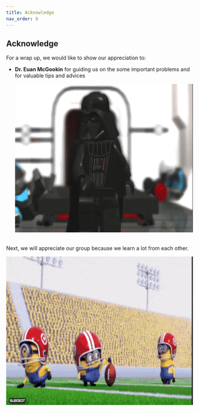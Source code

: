 ```yaml
---
title: Acknowledge
nav_order: 9
---
```


## Acknowledge
For a wrap up, we would like to show our appreciation to: <br>

* **Dr. Euan McGookin** for guiding us on the some important problems and for valuable tips and advices <br>

  <p align="center">
    <img height = 400 src="Images/giphy.gif">
    <br><br>    
  </p>
  
Next, we will appreciate our group because we learn a lot from each other. <br>

  <p align="center">
    <img height = 400 src="Images/giphy-15.gif">
    <br><br>    
  </p>
